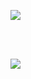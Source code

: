 [![](https://github-readme-stats.vercel.app/api/pin/?username=faeztgh&repo=faez-shop&theme=midnight-purple&show_icons=true&show_owner=true&api_domain=https://wakatime.com/share/@f4ez/&range=last_year)](https://github.com/faeztgh/)

<br/>
<br/>

[![](https://wakatime.com/share/@f4ez/e21807b2-f7a9-45bc-8ac7-ef2f0483dca9.svg)](https://github.com/faeztgh/)

